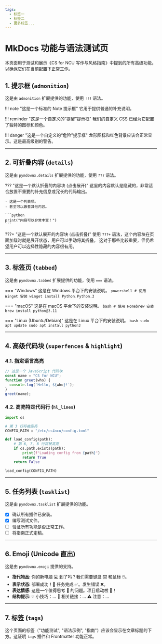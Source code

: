 ```yaml
---
tags:
  - 标签一
  - 标签二
  - 更多标签...
---
```


# MkDocs 功能与语法测试页

本页面用于测试和展示《CS for NCU 写作与风格指南》中提到的所有高级功能，以确保它们在当前配置下正常工作。

## 1. 提示框 (`admonition`)

这是由 `admonition` 扩展提供的功能，使用 `!!!` 语法。

!!! note "这是一个标准的 Note 提示框"
    它用于提供普通的补充说明。

!!! reminder "这是一个自定义的“提醒”提示框"
    我们的自定义 CSS 已经为它配置了独特的图标和颜色。

!!! danger "这是一个自定义的“危险”提示框"
    龙形图标和红色背景应该会正常显示。这是最高级别的警告。

---

## 2. 可折叠内容 (`details`)

这是由 `pymdownx.details` 扩展提供的功能，使用 `???` 语法。

??? "这是一个默认折叠的内容块 (点击展开)"
    这里的内容默认是隐藏的，非常适合放置不重要的补充信息或冗长的代码输出。

    - 这是一个列表项。
    - 甚至可以嵌套其他内容。
    
    ```python
    print("内容可以非常丰富！")
    ```

???+ "这是一个默认展开的内容块 (点击折叠)"
    使用 `???+` 语法，这个内容块在页面加载时就是展开状态，用户可以手动将其折叠。
    这对于那些比较重要，但仍希望用户可以选择性隐藏的内容很有用。

---

## 3. 标签页 (`tabbed`)

这是由 `pymdownx.tabbed` 扩展提供的功能，使用 `===` 语法。

=== "Windows"
    这是在 Windows 平台下的安装说明。
    ```powershell
    # 使用 Winget 安装
    winget install Python.Python.3
    ```

=== "macOS"
    这是在 macOS 平台下的安装说明。
    ```bash
    # 使用 Homebrew 安装
    brew install python@3.11
    ```

=== "Linux (Ubuntu/Debian)"
    这是在 Linux 平台下的安装说明。
    ```bash
    sudo apt update
    sudo apt install python3
    ```

---

## 4. 高级代码块 (`superfences` & `highlight`)

### 4.1. 指定语言高亮

```javascript
// 这是一个 JavaScript 代码块
const name = "CS for NCU";
function greet(who) {
  console.log(`Hello, ${who}!`);
}
greet(name);
```

### 4.2. 高亮特定代码行 (`hl_lines`)

```python hl_lines="3 6-8"
import os

# 第 3 行将被高亮
CONFIG_PATH = "/etc/cs4ncu/config.toml"

def load_config(path):
    # 第 6, 7, 8 行将被高亮
    if os.path.exists(path):
        print(f"Loading config from {path}")
        return True
    return False

load_config(CONFIG_PATH)
```

---

## 5. 任务列表 (`tasklist`)

这是由 `pymdownx.tasklist` 扩展提供的功能。

- [x] 确认所有插件已安装。
- [x] 编写测试文件。
- [ ] 验证所有功能是否正常工作。
- [ ] 将指南正式定稿。

---

## 6. Emoji (Unicode 直出)

这是由 `pymdownx.emoji` 提供的支持。

*   **指代物品**: 你的新电脑 💻 到了吗？我们需要键盘 ⌨️ 和鼠标 🖱️。
*   **表示状态**: 部署成功！🚀 任务完成 ✅。发生错误 ❌。
*   **表达情感**: 这是一个值得思考 🤔 的问题。项目启动啦 🎉！
*   **结构提示**: 💡 小技巧：... 🔗 相关链接：... ⚠️ 注意：...

---

## 7. 标签 (`tags`)

这个页面的标签（"功能测试", "语法示例", "指南"）应该会显示在文章标题的下方。这证明 `tags` 插件和 Frontmatter 功能正常。
